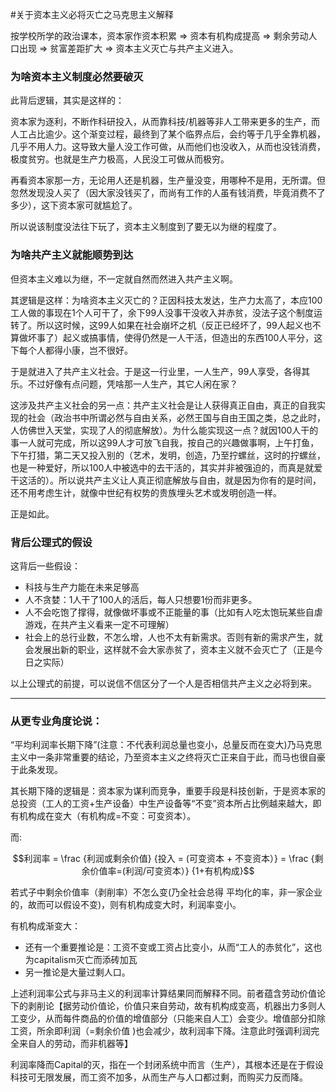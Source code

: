 #关于资本主义必将灭亡之马克思主义解释

按学校所学的政治课本，资本家作资本积累 ⇒ 资本有机构成提高 ⇒ 剩余劳动人口出现 ⇒ 贫富差距扩大 ⇒ 资本主义灭亡与共产主义进入。

### 为啥资本主义制度必然要破灭

此背后逻辑，其实是这样的：

资本家为逐利，不断作科研投入，从而靠科技/机器等非人工带来更多的生产，而人工占比逾少。这个渐变过程，最终到了某个临界点后，会约等于几乎全靠机器，几乎不用人力。这导致大量人没工作可做，从而他们也没收入，从而也没钱消费，极度贫穷。也就是生产力极高，人民没工可做从而极穷。

再看资本家那一方，无论用人还是机器，生产量没变，用哪种不是用，无所谓。但忽然发现没人买了（因大家没钱买了，而尚有工作的人虽有钱消费，毕竟消费不了多少），这下资本家可就尴尬了。

所以说该制度没法往下玩了，资本主义制度到了要无以为继的程度了。

### 为啥共产主义就能顺势到达

但资本主义难以为继，不一定就自然而然进入共产主义啊。

其逻辑是这样：为啥资本主义灭亡的？正因科技太发达，生产力太高了，本应100工人做的事现在1个人可干了，余下99人没事干没收入并赤贫，没法子这个制度运转了。所以这时候，这99人如果在社会崩坏之机（反正已经坏了，99人起义也不算做坏事了）起义或搞事情，使得仍然是一人干活，但造出的东西100人平分，这下每个人都得小康，岂不很好。

于是就进入了共产主义社会。于是这一行业里，一人生产，99人享受，各得其乐。不过好像有点问题，凭啥那一人生产，其它人闲在家？

这涉及共产主义社会的另一点：共产主义社会是让人获得真正自由，真正的自我实现的社会（政治书中所谓必然与自由关系，必然王国与自由王国之类，总之此时，人仿佛世入天堂，实现了人的彻底解放）。为什么能实现这一点？就因100人干的事一人就可完成，所以这99人才可放飞自我，按自己的兴趣做事啊，上午打鱼，下午打猎，第二天又投入别的（艺术，发明，创造，乃至拧螺丝，这时的拧螺丝，也是一种爱好，所以100人中被选中的去干活的，其实并非被强迫的，而真是就爱干这活的）。所以说共产主义让人真正彻底解放与自由，就是因为你有的是时间，还不用考虑生计，就像中世纪有权势的贵族埋头艺术或发明创造一样。

正是如此。

### 背后公理式的假设

这背后一些假设：
- 科技与生产力能在未来足够高
- 人不贪婪：1人干了100人的活后，每人只想要1份而非更多。
- 人不会吃饱了撑得，就像做坏事或不正能量的事（比如有人吃太饱玩某些自虐游戏，在共产主义看来一定不可理解）
- 社会上的总行业数，不怎么增，人也不太有新需求。否则有新的需求产生，就会发展出新的职业，这样就不会大家赤贫了，资本主义就不会灭亡了（正是今日之实际）

以上公理式的前提，可以说信不信区分了一个人是否相信共产主义之必将到来。

------

### 从更专业角度论说：

“平均利润率长期下降”(注意：不代表利润总量也变小，总量反而在变大)乃马克思主义中一条非常重要的结论，乃至资本主义之终将灭亡正来自于此，而马也很自豪于此条发现。

其长期下降的逻辑是：资本家为谋利而竞争，重要手段是科技创新，于是资本家的总投资（工人的工资+生产设备）中生产设备等“不变”资本所占比例越来越大，即有机构成在变大（有机构成=不变：可变资本）。

而: 

$$利润率 = \frac {利润或剩余价值}  {投入 = (可变资本 + 不变资本）} = \frac {剩余价值率=(利润/可变资本）} {1+有机构成}$$

若式子中剩余价值率（剥削率）不怎么变(乃全社会总得 平均化的率，非一家企业的，故而可以假设不变)，则有机构成变大时，利润率变小。

有机构成渐变大：
- 还有一个重要推论是：工资不变或工资占比变小，从而“工人的赤贫化”，这也为capitalism灭亡而添砖加瓦
- 另一推论是大量过剩人口。


上述利润率公式与非马主义的利润率计算结果同而解释不同。前者蕴含劳动价值论下的剥削论【据劳动价值论，价值只来自劳动，故有机构成变高，机器出力多则人工变少，从而每件商品的价值的增值部分（只能来自人工）会变少。增值部分扣除工资，所余即利润（=剩余价值 )也会减少，故利润率下降。注意此时强调利润完全来自人的劳动，而非机器等】

利润率降而Capital的灭，指在一个封闭系统中而言（生产），其根本还是在于假设科技可无限发展，而工资不加多，从而生产与人口都过剩，而购买力反而降。
